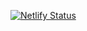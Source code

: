 [![Netlify Status](https://api.netlify.com/api/v1/badges/62cf9e11-9c97-4c24-bfcd-74d934110f19/deploy-status)](https://app.netlify.com/sites/wai-wcag-em-overview/deploys)